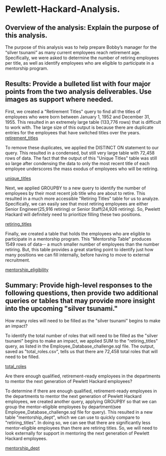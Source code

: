 # Pewlett-Hackard-Analysis.

## Overview of the analysis: Explain the purpose of this analysis.

The purpose of this analysis was to help prepare Bobby’s manager for the “silver tsunami” as many current employees reach retirement age. Specifically, we were asked to determine the number of retiring employees per title, as well as identify employees who are eligible to participate in a mentorship program. 

## Results: Provide a bulleted list with four major points from the two analysis deliverables. Use images as support where needed.

First, we created a "Retirement Titles" query to find all the titles of employees who were born between January 1, 1952 and December 31, 1955. This resulted in an extremely large table (133,776 rows) that is difficult to work with. The large size of this output is because there are duplicate entries for the employees that have switched titles over the years.
[retirement_titles](Data/retirement_titles.csv)

To remove these duplicates, we applied the DISTINCT ON statement to our query. This resulted in a condensed, but still very large table with 72,458 rows of data. The fact that the output of this "Unique Titles" table was still so large after condensing the data to only the most recent title of each employee underscores the mass exodus of employees who will be retiring.

[unique_titles](Data/unique_titles.csv)

Next, we applied GROUPBY to a new query to identify the number of employees by their most recent job title who are about to retire. This resulted in a much more accessible "Retiring Titles" table for us to analyze. Specifically, we can easily see that most retiring employees are either Senior Engineer(25,916 retiring) or Senior Staff(24,926 retiring). So, Pwelett Hackard will definitely need to prioritize filling these two positions.

[retiring_titles](Data/retiring_titles.csv)

Finally, we created a table that holds the employees who are eligible to participate in a mentorship program. This "Mentorship Table" produces 1549 rows of data-- a much smaller number of employees than the number retiring. But, this table provides a great starting point to identify just how many positions we can fill internally, before having to move to external recruitment.

[mentorship_eligibility](Data/mentorship_eligibility.csv)

## Summary: Provide high-level responses to the following questions, then provide two additional queries or tables that may provide more insight into the upcoming "silver tsunami."

How many roles will need to be filled as the "silver tsunami" begins to make an impact?

To identify the total number of roles that will need to be filled as the "silver tsunami" begins to make an impact, we applied SUM to the "retiring_titles" query, as listed in the Employee_Database_challenge.sql file. The output, saved as "total_roles.csv", tells us that there are 72,458 total roles that will need to be filled.

[total_roles](Data/total_roles.csv)

Are there enough qualified, retirement-ready employees in the departments to mentor the next generation of Pewlett Hackard employees?

To determine if there are enough qualified, retirement-ready employees in the departments to mentor the next generation of Pewlett Hackard employees, we created another query, applying GROUPBY so that we can group the mentor-eligible employees by department(see Employee_Database_challenge.sql file for query). This resulted in a new table "mentorship_dept", which we can use to quickly compare to "retiring_titles". In doing so, we can see that there are significantly less mentor-eligible employees than there are retiring titles. So, we will need to look externally for support in mentoring the next generation of Pewlett Hackard employees.

[mentorship_dept](Data/mentorship_dept.csv)